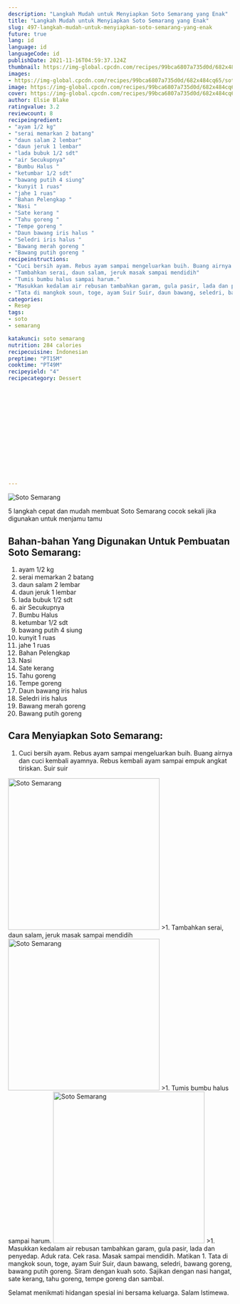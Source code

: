 ```yaml
---
description: "Langkah Mudah untuk Menyiapkan Soto Semarang yang Enak"
title: "Langkah Mudah untuk Menyiapkan Soto Semarang yang Enak"
slug: 497-langkah-mudah-untuk-menyiapkan-soto-semarang-yang-enak
future: true
lang: id
language: id
languageCode: id
publishDate: 2021-11-16T04:59:37.124Z 
thumbnail: https://img-global.cpcdn.com/recipes/99bca6807a735d0d/682x484cq65/soto-semarang-foto-resep-utama.webp
images:
- https://img-global.cpcdn.com/recipes/99bca6807a735d0d/682x484cq65/soto-semarang-foto-resep-utama.webp
image: https://img-global.cpcdn.com/recipes/99bca6807a735d0d/682x484cq65/soto-semarang-foto-resep-utama.webp
cover: https://img-global.cpcdn.com/recipes/99bca6807a735d0d/682x484cq65/soto-semarang-foto-resep-utama.webp
author: Elsie Blake
ratingvalue: 3.2
reviewcount: 8
recipeingredient:
- "ayam 1/2 kg"
- "serai memarkan 2 batang"
- "daun salam 2 lembar"
- "daun jeruk 1 lembar"
- "lada bubuk 1/2 sdt"
- "air Secukupnya"
- "Bumbu Halus "
- "ketumbar 1/2 sdt"
- "bawang putih 4 siung"
- "kunyit 1 ruas"
- "jahe 1 ruas"
- "Bahan Pelengkap "
- "Nasi "
- "Sate kerang "
- "Tahu goreng "
- "Tempe goreng "
- "Daun bawang iris halus "
- "Seledri iris halus "
- "Bawang merah goreng "
- "Bawang putih goreng "
recipeinstructions:
- "Cuci bersih ayam. Rebus ayam sampai mengeluarkan buih. Buang airnya dan cuci kembali ayamnya. Rebus kembali ayam sampai empuk angkat tiriskan. Suir suir"
- "Tambahkan serai, daun salam, jeruk masak sampai mendidih"
- "Tumis bumbu halus sampai harum."
- "Masukkan kedalam air rebusan tambahkan garam, gula pasir, lada dan penyedap. Aduk rata. Cek rasa. Masak sampai mendidih. Matikan"
- "Tata di mangkok soun, toge, ayam Suir Suir, daun bawang, seledri, bawang goreng, bawang putih goreng. Siram dengan kuah soto. Sajikan dengan nasi hangat, sate kerang, tahu goreng, tempe goreng dan sambal."
categories:
- Resep
tags:
- soto
- semarang

katakunci: soto semarang 
nutrition: 284 calories
recipecuisine: Indonesian
preptime: "PT15M"
cooktime: "PT49M"
recipeyield: "4"
recipecategory: Dessert


     
    
    
    
    
    
    
    
    
    
    
      
    
---
```



![Soto Semarang](https://img-global.cpcdn.com/recipes/99bca6807a735d0d/682x484cq65/soto-semarang-foto-resep-utama.webp)

5 langkah cepat dan mudah membuat  Soto Semarang cocok sekali jika digunakan untuk menjamu tamu

<!--inarticleads1-->

## Bahan-bahan Yang Digunakan Untuk Pembuatan Soto Semarang:

1. ayam 1/2 kg
1. serai memarkan 2 batang
1. daun salam 2 lembar
1. daun jeruk 1 lembar
1. lada bubuk 1/2 sdt
1. air Secukupnya
1. Bumbu Halus 
1. ketumbar 1/2 sdt
1. bawang putih 4 siung
1. kunyit 1 ruas
1. jahe 1 ruas
1. Bahan Pelengkap 
1. Nasi 
1. Sate kerang 
1. Tahu goreng 
1. Tempe goreng 
1. Daun bawang iris halus 
1. Seledri iris halus 
1. Bawang merah goreng 
1. Bawang putih goreng 



<!--inarticleads2-->

## Cara Menyiapkan Soto Semarang:

1. Cuci bersih ayam. Rebus ayam sampai mengeluarkan buih. Buang airnya dan cuci kembali ayamnya. Rebus kembali ayam sampai empuk angkat tiriskan. Suir suir
<img class="lazyload" data-src="https://img-global.cpcdn.com/steps/2ec54623f4f2fcfb/160x128cq70/soto-semarang-langkah-memasak-1-foto.webp" alt="Soto Semarang" width="340" height="340">
>1. Tambahkan serai, daun salam, jeruk masak sampai mendidih
<img class="lazyload" data-src="https://img-global.cpcdn.com/steps/32884d01457f6cc0/160x128cq70/soto-semarang-langkah-memasak-2-foto.webp" alt="Soto Semarang" width="340" height="340">
>1. Tumis bumbu halus sampai harum.
<img class="lazyload" data-src="https://img-global.cpcdn.com/steps/9d913616dfe5b678/160x128cq70/soto-semarang-langkah-memasak-3-foto.webp" alt="Soto Semarang" width="340" height="340">
>1. Masukkan kedalam air rebusan tambahkan garam, gula pasir, lada dan penyedap. Aduk rata. Cek rasa. Masak sampai mendidih. Matikan
1. Tata di mangkok soun, toge, ayam Suir Suir, daun bawang, seledri, bawang goreng, bawang putih goreng. Siram dengan kuah soto. Sajikan dengan nasi hangat, sate kerang, tahu goreng, tempe goreng dan sambal.




Selamat menikmati hidangan spesial ini bersama keluarga. Salam Istimewa.
